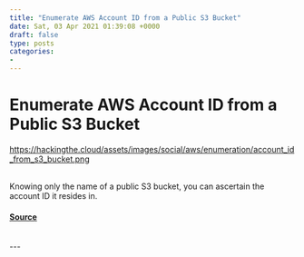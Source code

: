 ```yaml
---
title: "Enumerate AWS Account ID from a Public S3 Bucket"
date: Sat, 03 Apr 2021 01:39:08 +0000
draft: false
type: posts
categories: 
- 
---
```

# Enumerate AWS Account ID from a Public S3 Bucket
https://hackingthe.cloud/assets/images/social/aws/enumeration/account_id_from_s3_bucket.png
<br/>

<br/>
Knowing only the name of a public S3 bucket, you can ascertain the account ID it resides in.

#### [Source](https://hackingthe.cloud/aws/enumeration/account_id_from_s3_bucket/)

<br/>
---
